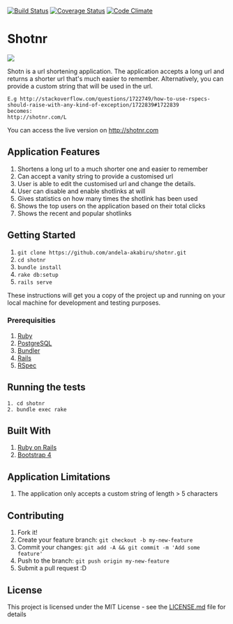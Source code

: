 [![Build Status](https://travis-ci.org/akabiru/shotnr.svg?branch=master)](https://travis-ci.org/andela-akabiru/shotnr) [![Coverage Status](https://coveralls.io/repos/github/andela-akabiru/shotnr/badge.svg?branch=master)](https://coveralls.io/github/andela-akabiru/shotnr?branch=master) [![Code Climate](https://codeclimate.com/github/andela-akabiru/shotnr/badges/gpa.svg)](https://codeclimate.com/github/andela-akabiru/shotnr)

# Shotnr

![](https://www.dropbox.com/s/aq4fxsoj5r64m2w/Screen%20Shot%202016-05-19%20at%209.18.39%20AM.png?raw=1)

Shotn is a url shortening application.
The application accepts a long url and returns a shorter url that's much easier to remember.
Alternatively, you can provide a custom string that will be used in the url.

    E.g http://stackoverflow.com/questions/1722749/how-to-use-rspecs-should-raise-with-any-kind-of-exception/1722839#1722839
    becomes:
    http://shotnr.com/L

You can access the live version on http://shotnr.com

## Application Features

  1. Shortens a long url to a much shorter one and easier to remember
  2. Can accept a vanity string to provide a customised url
  3. User is able to edit the customised url and change the details.
  4. User can disable and enable shotlinks at will
  5. Gives statistics on how many times the shotlink has been used
  6. Shows the top users on the application based on their total clicks
  7. Shows the recent and popular shotlinks

## Getting Started

  1. `git clone https://github.com/andela-akabiru/shotnr.git`
  2. `cd shotnr`
  3. `bundle install`
  4. `rake db:setup`
  5. `rails serve`

These instructions will get you a copy of the project up and running on your local machine for development and testing purposes.

### Prerequisities

  1. [Ruby](https://github.com/rbenv/rbenv)
  2. [PostgreSQL](http://www.postgresql.org/download/macosx/)
  3. [Bundler](http://bundler.io/)
  4. [Rails](http://guides.rubyonrails.org/getting_started.html#installing-rails)
  5. [RSpec](http://rspec.info/)

## Running the tests
    1. cd shotnr
    2. bundle exec rake


## Built With

  1. [Ruby on Rails](https://github.com/rails/rails)
  2. [Bootstrap 4](https://github.com/twbs/bootstrap/tree/v4-dev)

## Application Limitations

  1. The application only accepts a custom string of length > 5 characters

## Contributing

1. Fork it!
2. Create your feature branch: `git checkout -b my-new-feature`
3. Commit your changes: `git add -A && git commit -m 'Add some feature'`
4. Push to the branch: `git push origin my-new-feature`
5. Submit a pull request :D

## License

This project is licensed under the MIT License - see the [LICENSE.md](https://opensource.org/licenses/MIT) file for details
